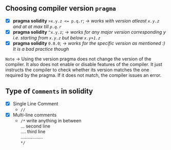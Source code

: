 ## Choosing compiler version `pragma`
- [x] **pragma solidity** `>x.y.z <= p.q.r`; -> *works with version atleast `x.y.z` and at at max till `p.q.r`*
- [x] **pragma solidity** `^x.y.z`; -> *works for any major version corresponding y i.e. starting from `x.y.z` but below `x.y+1.z`*
- [x] **pragma solidity** `0.8.0`; -> *works for the specific version as mentioned :) It is a bad practice though*

`Note` -> Using the version pragma does not change the version of the compiler. It also does not enable or disable features of the compiler. It just instructs the compiler to check whether its version matches the one required by the pragma. If it does not match, the compiler issues an error.
## Type of `Comments` in solidity
- [x] Single Line Comment
  - `//`
- [x] Multi-line comments
   - `/*` write anything in between <br>
        ... second line <br>
        .... third line <br>
        ................. <br>
        `*/`
